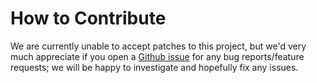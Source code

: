 # How to Contribute

We are currently unable to accept patches to this project, but we'd very much
appreciate if you open a
[Github issue](https://github.com/google/ecclesia/issues) for any bug
reports/feature requests; we will be happy to investigate and hopefully fix
any issues.
